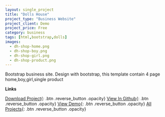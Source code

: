 ```yaml
---
layout: single_project
title: "Dolls House"
project_type: "Business Website"
project_client: Demo
project_price: Free
category: business
tags: [html,bootstrap,dolls]
images:
  - dh-shop-home.png
  - dh-shop-boy.png
  - dh-shop-girl.png
  - dh-shop-product.png
---
```



Bootstrap business site. Design with bootstrap, this template contain 4 page home,boy,girl,single product

**Links**

[Download Project](assets/dollsHouse.zip "Download Project"){: .btn .reverse_button .opacity}
[View In Github](https://github.com/mahafuzur "View In Github"){: .btn .reverse_button .opacity}
[View Demo](https://github.com/mahafuzur){: .btn .reverse_button .opacity}
[All Projects](/../../projects.html "All Projects"){: .btn .reverse_button .opacity}